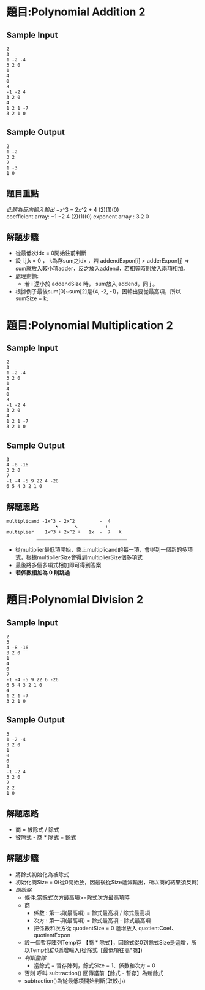 # 題目:Polynomial Addition 2
## Sample Input
```
2  
3  
1 -2 -4  
3 2 0  
1  
4  
0  
3  
-1 -2 4  
3 2 0  
4  
1 2 1 -7  
3 2 1 0  
```
## Sample Output
```
2  
1 -2  
3 2  
2  
1 -3  
1 0  
```
## 題目重點
*此題為反向輸入輸出*
 −x^3 − 2x^2 + 4
                    (2)(1)(0)                  
 coefficient array: −1 −2  4
                    (2)(1)(0) 
 exponent array   :  3  2  0

## 解題步驟
- 從最低次idx = 0開始往前判斷
- 設 i,j,k = 0 ， k為存sum之idx ，若 addendExpon[i] > adderExpon[j] => sum就放入較小項adder，反之放入addend，若相等時則放入兩項相加。
- 處理剩餘:
  - 若 i 還小於 addendSize 時， sum放入 addend，同 j 。
- 根據例子最後sum[0]~sum[2]是{4, -2, -1}，因輸出要從最高項，所以 sumSize = k;

# 題目:Polynomial Multiplication 2
## Sample Input
```
2  
3  
1 -2 -4  
3 2 0  
1  
4  
0  
3  
-1 -2 4  
3 2 0  
4  
1 2 1 -7  
3 2 1 0  
```
## Sample Output
```
3  
4 -8 -16  
3 2 0  
7  
-1 -4 -5 9 22 4 -28  
6 5 4 3 2 1 0  
```
## 解題思路
```
multiplicand -1x^3 - 2x^2         -  4
                  ⬉      ⬉          ⬆    
multiplier    1x^3 + 2x^2 +   1x  -  7   X
           _________________________________
```
- 從multiplier最低項開始，乘上multiplicand的每一項，會得到一個新的多項式，根據multiplierSize會得到multiplierSize個多項式
- 最後將多個多項式相加即可得到答案
- **若係數相加為 0 則跳過**

# 題目:Polynomial Division 2
## Sample Input
```
2
3
4 -8 -16
3 2 0
1
4
0
7
-1 -4 -5 9 22 6 -26
6 5 4 3 2 1 0
4
1 2 1 -7
3 2 1 0
```
## Sample Output
```
3  
1 -2 -4
3 2 0
1
0
0
3
-1 -2 4
3 2 0
2
2 2
1 0
```
## 解題思路
- 商 = 被除式 / 除式
- 被除式 - 商 * 除式 = 餘式
## 解題步驟
- 將餘式初始化為被除式
- 初始化商Size = 0(從0開始放，因最後從Size遞減輸出，所以商的結果須反轉)
- *開始除*
  - 條件:當餘式次方最高項>=除式次方最高項時
  - 商
    - 係數 : 第一項(最高項) = 餘式最高項 / 除式最高項
    - 次方 : 第一項(最高項) = 餘式最高項 - 除式最高項
    - 把係數和次方從 quotientSize = 0 遞增放入 quotientCoef、quotientExpon
  - 設一個暫存陣列Temp存 【商 * 除式】，因餘式從0到餘式Size是遞增，所以Temp也從0遞增輸入(從除式【最低項往高*商】)
  - *判斷整除*
    - 當餘式 = 暫存陣列，餘式Size = 1、係數和次方 = 0
  - 否則 呼叫 subtraction() 回傳當前【餘式 - 暫存】為新餘式
  - subtraction()為從最低項開始判斷(取較小)
